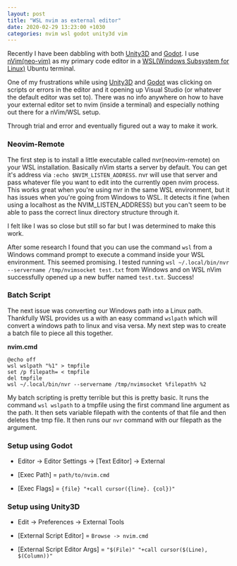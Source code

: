 ```yaml
---
layout: post
title: "WSL nvim as external editor"
date: 2020-02-29 13:23:00 +1030
categories: nvim wsl godot unity3d vim
---
```

Recently I have been dabbling with both [Unity3D][unity-web] and [Godot][godot-web]. I use [nVim(neo-vim)][nvim-web] as my primary code editor in a [WSL(Windows Subsystem for Linux)][WSL-wiki] Ubuntu terminal.

One of my frustrations while using [Unity3D][unity-web] and [Godot][godot-web] was clicking on scripts or errors in the editor and it opening up Visual Studio (or whatever the default editor was set to). There was no info anywhere on how to have your external editor set to nvim (inside a terminal) and especially nothing out there for a nVim/WSL setup.

Through trial and error and eventually figured out a way to make it work.

### Neovim-Remote
The first step is to install a little executable called nvr(neovim-remote) on your WSL installation. Basically nVim starts a server by default. You can get it's address via `:echo $NVIM_LISTEN_ADDRESS`. nvr will use that server and pass whatever file you want to edit into the currently open nvim process. This works great when you're using nvr in the same WSL environment, but it has issues when you're going from Windows to WSL. It detects it fine (when using a localhost as the NVIM_LISTEN_ADDRESS) but you can't seem to be able to pass the correct linux directory structure through it.

I felt like I was so close but still so far but I was determined to make this work.

After some research I found that you can use the command `wsl` from a Windows command prompt to execute a command inside your WSL environment. This seemed promising. I tested running `wsl ~/.local/bin/nvr --servername /tmp/nvimsocket test.txt` from Windows and on WSL nVim successfully opened up a new buffer named `test.txt`. Success!

### Batch Script
The next issue was converting our Windows path into a Linux path. Thankfully WSL provides us a with an easy command `wslpath` which will convert a windows path to linux and visa versa. My next step was to create a batch file to piece all this together.

__nvim.cmd__
```batch
@echo off
wsl wslpath "%1" > tmpfile
set /p filepath= < tmpfile
del tmpfile
wsl ~/.local/bin/nvr --servername /tmp/nvimsocket %filepath% %2
```

My batch scripting is pretty terrible but this is pretty basic. It runs the command `wsl wslpath` to a tmpfile using the first command line argument as the path. It then sets variable filepath with the contents of that file and then deletes the tmp file. It then runs our `nvr` command with our filepath as the argument.

### Setup using Godot

- Editor -> Editor Settings -> [Text Editor] -> External

- [Exec Path] = `path/to/nvim.cmd`
- [Exec Flags] = `{file} "+call cursor({line}. {col})"`

### Setup using Unity3D

- Edit -> Preferences -> External Tools

- [External Script Editor] = `Browse -> nvim.cmd`
- [External Script Editor Args] = `"$(File)" "+call cursor($(Line), $(Column))"`

[nvim-web]: https://neovim.io
[WSL-wiki]: https://en.wikipedia.org/wiki/Windows_Subsystem_for_Linux
[godot-web]: https://godotengine.org/
[unity-web]: https://unity.com/
[neovim-remote-gh]: https://github.com/mhinz/neovim-remote

